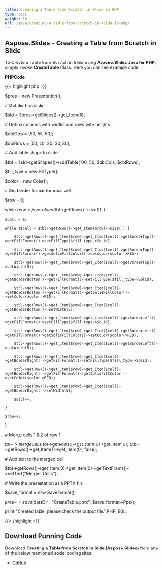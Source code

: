 ```yaml
---
title: Creating a Table from Scratch in Slide in PHP
type: docs
weight: 30
url: /java/creating-a-table-from-scratch-in-slide-in-php/
---
```


## **Aspose.Slides - Creating a Table from Scratch in Slide**
To Create a Table from Scratch in Slide using **Aspose.Slides Java for PHP**, simply invoke **CreateTable** Class. Here you can see example code.

**PHPCode**

{{< highlight php >}}

 $pres = new Presentation();

\# Get the first slide

$sld = $pres->getSlides()->get_Item(0);

\# Define columns with widths and rows with heights

$dblCols = [50, 50, 50];

$dblRows = [50, 30, 30, 30, 30];

\# Add table shape to slide

$tbl = $sld->getShapes()->addTable(100, 50, $dblCols, $dblRows);

$fill_type = new FillType();

$color = new Color();

\# Set border format for each cell

$row = 0;

while ($row < java_values($tbl->getRows()->size())) {

    $cell = 0;

    while ($cell < $tbl->getRows()->get_Item($row)->size()) {

        $tbl->getRows()->get_Item($row)->get_Item($cell)->getBorderTop()->getFillFormat()->setFillType($fill_type->Solid);

        $tbl->getRows()->get_Item($row)->get_Item($cell)->getBorderTop()->getFillFormat()->getSolidFillColor()->setColor($color->RED);

        $tbl->getRows()->get_Item($row)->get_Item($cell)->getBorderTop()->setWidth(5);

        $tbl->getRows()->get_Item($row)->get_Item($cell)->getBorderBottom()->getFillFormat()->setFillType($fill_type->Solid);

        $tbl->getRows()->get_Item($row)->get_Item($cell)->getBorderBottom()->getFillFormat()->getSolidFillColor()->setColor($color->RED);

        $tbl->getRows()->get_Item($row)->get_Item($cell)->getBorderBottom()->setWidth(5);

        $tbl->getRows()->get_Item($row)->get_Item($cell)->getBorderLeft()->getFillFormat()->setFillType($fill_type->Solid);

        $tbl->getRows()->get_Item($row)->get_Item($cell)->getBorderLeft()->getFillFormat()->getSolidFillColor()->setColor($color->RED);

        $tbl->getRows()->get_Item($row)->get_Item($cell)->getBorderLeft()->setWidth(5);

        $tbl->getRows()->get_Item($row)->get_Item($cell)->getBorderRight()->getFillFormat()->setFillType($fill_type->Solid);

        $tbl->getRows()->get_Item($row)->get_Item($cell)->getBorderRight()->getFillFormat()->getSolidFillColor()->setColor($color->RED);

        $tbl->getRows()->get_Item($row)->get_Item($cell)->getBorderRight()->setWidth(5);

        $cell++;

    }

    $row++;

}

\# Merge cells 1 & 2 of row 1

$tbl->mergeCells($tbl->getRows()->get_Item(0)->get_Item(0), $tbl->getRows()->get_Item(1)->get_Item(0), false);

\# Add text to the merged cell

$tbl->getRows()->get_Item(0)->get_Item(0)->getTextFrame()->setText("Merged Cells");

\# Write the presentation as a PPTX file

$save_format = new SaveFormat();

$pres->save($dataDir . "CreateTable.pptx", $save_format->Pptx);

print "Created table, please check the output file.".PHP_EOL;

{{< /highlight >}}
## **Download Running Code**
Download **Creating a Table from Scratch in Slide (Aspose.Slides)** from any of the below mentioned social coding sites:

- [GitHub](https://github.com/aspose-slides/Aspose.Slides-for-Java/blob/master/Plugins/Aspose_Slides_Java_for_PHP/src/aspose/slides/WorkingWithTables/CreateTable.php)
